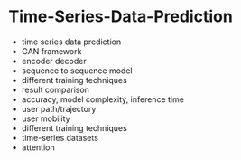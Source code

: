 # Time-Series-Data-Prediction                 
- time series data prediction           
- GAN framework               
- encoder decoder              
- sequence to sequence model          
- different training techniques 
- result comparison   
- accuracy, model complexity, inference time       
- user path/trajectory    
- user mobility   
- different training techniques 
- time-series datasets 
- attention 
  
